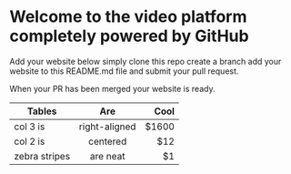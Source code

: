 # Welcome to the video platform completely powered by GitHub

Add your website below simply clone this repo create a branch add your website to this README.md file and submit your pull request.

When your PR has been merged your website is ready.


| Tables        | Are           | Cool  |
| ------------- |:-------------:| -----:|
| col 3 is      | right-aligned | $1600 |
| col 2 is      | centered      |   $12 |
| zebra stripes | are neat      |    $1 |